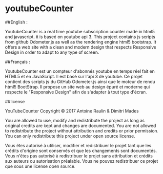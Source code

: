 # youtubeCounter

##English :

YoutubeCounter is a real time youtube subscription counter made in html5 and javascript.
it is based on youtube api 3.
This project contains js scripts from github Odometer.js as well as the rendering engine html5 bootstrap.
It offers a web site with a clean and modern design that respects Responsive Design in order to adapt to any type of screen.

##Français :

YoutubeCounter est un compteur d'abonnés youtube en temps réel fait en HTML5 et en JavaScript.
Il est basé sur l'api 3 de youtube.
Ce projet contient des scripts js du GitHub Odometer.js ainsi que le moteur de rendu html5 BootStrap.
Il propose un site web au design épuré et moderne qui respecte le "Responsive Design" afin de s'adapter à tout type d'écran.

##license

YouTubeCounter Copyright © 2017 Antoine Raulin & Dimitri Mades

You are allowed to use, modify and redistribute the project as long as original credits are kept and changes are documented. You are not allowed to redistribute the project without attribution and credits or prior permission. You can only redistribute this project under open source license.

Vous êtes autorisé à utiliser, modifier et redistribuer le projet tant que les crédits d'origine sont conservés et que les changements sont documentés. Vous n'êtes pas autorisé à redistribuer le projet sans attribution et crédits aux auteurs ou autorisation préalable. Vous ne pouvez redistribuer ce projet que sous une license open source.

